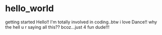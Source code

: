 # hello_world
getting started
Hello!!
I'm totally involved in coding..btw i love Dance!!
why the hell u r saying all this??
bcoz...just 4 fun dude!!!

